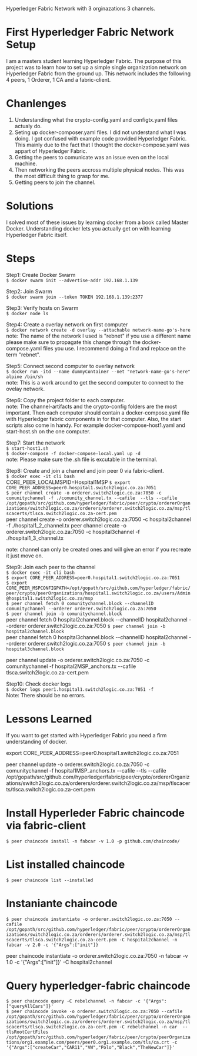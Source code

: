 Hyperledger Fabric Network with 3 orginazations 3 channels. 

# First Hyperledger Fabric Network Setup
I am a masters student learning Hyperledger Fabric. The purpose of this project was to learn how to set up a simple single organization network on Hyperledger Fabric from the ground up. This network includes the following 4 peers, 1 Orderer, 1 CA and a fabric-client. 

# Chanlenges
1. Understanding what the crypto-config.yaml and configtx.yaml files actualy do. 
2. Seting up docker-composer.yaml files. I did not understand what I was doing. I got confused with example code provided Hyperledger Fabric. This mainly due to the fact that I thought the docker-compose.yaml was appart of Hyperledger Fabric. 
3. Getting the peers to comunicate was an issue even on the local machine.
4. Then networking the peers accross multiple physical nodes. This was the most difficult thing to grasp for me.
5. Getting peers to join the channel.

# Solutions
I solved most of these issues by learning docker from a book called Master Docker.  Understanding docker lets you actually get on with learning Hyperledger Fabric itself. 

# Steps
Step1: Create Docker Swarm<br />
`$ docker swarm init --advertise-addr 192.168.1.139` <br />

Step2: Join Swarm<br />
`$ docker swarm join --token TOKEN 192.168.1.139:2377`<br />

Step3: Verify hosts on Swarm<br />
`$ docker node ls`

Step4: Create a overlay network on first computer<br />
`$ docker network create -d overlay --attachable network-name-go's-here`<br />
note: The name of the network I used is "rebnet" if you use a different name please make sure to propagate this change through the docker-compose.yaml files you use. I recommend doing a find and replace on the term "rebnet". 

Step5: Connect second computer to overlay network<br />
`$ docker run -itd --name dummyContainer --net "network-name-go's-here" alpine /bin/sh`<br />
note: This is a work around to get the second computer to connect to the ovelay network.

Step6: Copy the project folder to each computer.  <br />
note: The channel-artifacts and the crypto-config folders are the most important. Then each computer should contain a docker-compose.yaml file with Hyperledger fabric components in for that computer. Also, the start scripts also come in handy. For example docker-compose-host1.yaml and start-host.sh on the one computer. 

Step7: Start the network <br />
`$ start-host1.sh` <br />
`$ docker-compose -f docker-compose-local.yaml up -d` <br />
note: Please make sure the .sh file is excutable in the terminal. 

Step8: Create and join a channel and join peer 0 via fabric-client. <br />
`$ docker exec -it cli bash`<br />
CORE_PEER_LOCALMSPID=Hospital1MSP
`$ export CORE_PEER_ADDRESS=peer0.hospital1.switch2logic.co.za:7051`<br />
`$ peer channel create -o orderer.switch2logic.co.za:7050 -c comunitychannel -f ./comunity_channel.tx --cafile  --tls --cafile /opt/gopath/src/github.com/hyperledger/fabric/peer/crypto/ordererOrganizations/switch2logic.co.za/orderers/orderer.switch2logic.co.za/msp/tlscacerts/tlsca.switch2logic.co.za-cert.pem` <br />
peer channel create -o orderer.switch2logic.co.za:7050 -c hospital2channel -f ./hospital1_2_channel.tx
peer channel create -o orderer.switch2logic.co.za:7050 -c hospital3channel -f ./hospital1_3_channel.tx

note: channel can only be created ones and will give an error if you recreate it just move on.

Step9: Join each peer to the channel <br />
`$ docker exec -it cli bash`<br />
`$ export CORE_PEER_ADDRESS=peer0.hospital1.switch2logic.co.za:7051`<br />
`$ export CORE_PEER_MSPCONFIGPATH=/opt/gopath/src/github.com/hyperledger/fabric/peer/crypto/peerOrganizations/hospital1.switch2logic.co.za/users/Admin@hospital1.switch2logic.co.za/msp`<br />
`$ peer channel fetch 0 comunitychannel.block --channelID comunitychannel --orderer orderer.switch2logic.co.za:7050`<br />
`$ peer channel join -b comunitychannel.block`<br />
peer channel fetch 0 hospital2channel.block --channelID hospital2channel --orderer orderer.switch2logic.co.za:7050
`$ peer channel join -b hospital2channel.block`<br />
peer channel fetch 0 hospital3channel.block --channelID hospital2channel --orderer orderer.switch2logic.co.za:7050
`$ peer channel join -b hospital3channel.block`<br />

peer channel update -o orderer.switch2logic.co.za:7050 -c comunitychannel -f hospital2MSP_anchors.tx --cafile tlsca.switch2logic.co.za-cert.pem


Step10: Check docker logs <br />
`$ docker logs peer1.hospital1.switch2logic.co.za:7051 -f` <br />
Note: There should be no errors. 

# Lessons Learned
If you want to get started with Hyperledger Fabric you need a firm understanding of docker.



export CORE_PEER_ADDRESS=peer0.hospital1.switch2logic.co.za:7051

peer channel update -o orderer.switch2logic.co.za:7050 -c comunitychannel -f hospital1MSP_anchors.tx --cafile  --tls --cafile /opt/gopath/src/github.com/hyperledger/fabric/peer/crypto/ordererOrganizations/switch2logic.co.za/orderers/orderer.switch2logic.co.za/msp/tlscacerts/tlsca.switch2logic.co.za-cert.pem

# Install Hyperleder Fabric chaincode via fabric-client
`$ peer chaincode install -n fabcar -v 1.0 -p github.com/chaincode/` <br />

# List installed chaincode
`$ peer chaincode list --installed` <br />

# Instaniante chaincode
`$ peer chaincode instantiate -o orderer.switch2logic.co.za:7050 --cafile /opt/gopath/src/github.com/hyperledger/fabric/peer/crypto/ordererOrganizations/switch2logic.co.za/orderers/orderer.switch2logic.co.za/msp/tlscacerts/tlsca.switch2logic.co.za-cert.pem -C hospital2channel -n fabcar -v 2.0 -c '{"Args":["init"]}` <br />

peer chaincode instantiate -o orderer.switch2logic.co.za:7050 -n fabcar -v 1.0 -c '{"Args":["init"]}' -C hospital2channel

# Query hyperledger-fabric chaincode
`$ peer chaincode query -C rebelchannel -n fabcar -c '{"Args":["queryAllCars"]}'` <br />
`$ peer chaincode invoke -o orderer.switch2logic.co.za:7050 --cafile /opt/gopath/src/github.com/hyperledger/fabric/peer/crypto/ordererOrganizations/switch2logic.co.za/orderers/orderer.switch2logic.co.za/msp/tlscacerts/tlsca.switch2logic.co.za-cert.pem -C rebelchannel -n car  --tlsRootCertFiles /opt/gopath/src/github.com/hyperledger/fabric/peer/crypto/peerOrganizations/org1.example.com/peers/peer0.org1.example.com/tls/ca.crt -c '{"Args":["createCar","CAR11","VW","Polo","Black","TheNewCar"]}'` <br />